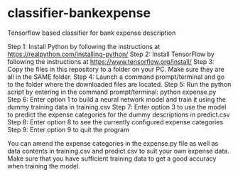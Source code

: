 # classifier-bankexpense
Tensorflow based classifier for bank expense description

Step 1: Install Python by following the instructions at https://realpython.com/installing-python/
Step 2: Install TensorFlow by following the instructions at https://www.tensorflow.org/install/
Step 3: Copy the files in this repository to a folder on your PC. Make sure they are all in the SAME folder.
Step 4: Launch a command prompt/terminal and go to the folder where the downloaded files are located.
Step 5: Run the python script by entering in the command prompt/terminal: python expense.py
Step 6: Enter option 1 to build a neural network model and train it using the dummy training data in training.csv
Step 7: Enter option 3 to use the model to predict the expense categories for the dummy descriptions in predict.csv
Step 8: Enter option 8 to see the currently configured expense categories
Step 9: Enter option 9 to quit the program

You can amend the expense categories in the expense.py file as well as data contents in training.csv and predict.csv to suit your own expense data. Make sure that you have sufficient training data to get a good accuracy when training the model.
